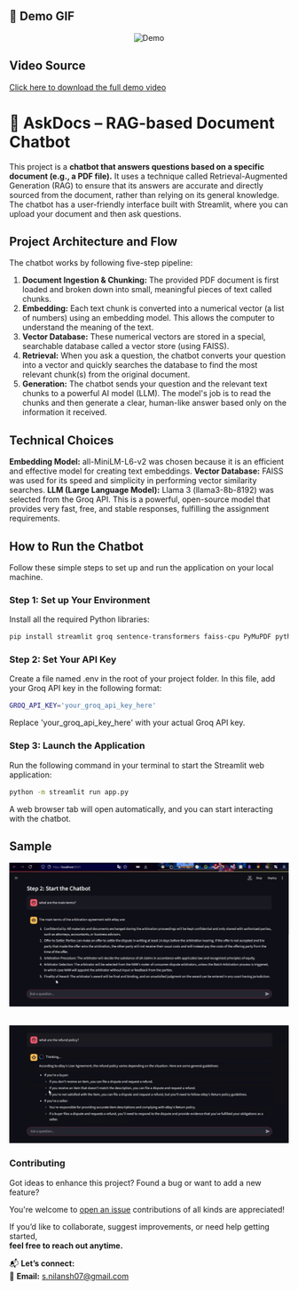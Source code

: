 ## 🎥 Demo GIF</h2>

<p align="center">
  <img src="https://raw.githubusercontent.com/Nilansh7/AskDocs/main/demo.gif" alt="Demo" />
</p>


## Video Source

[Click here to download the full demo video](https://raw.githubusercontent.com/Nilansh7/AskDocs/main/demo.mp4)

# 🤖 AskDocs – RAG-based Document Chatbot

This project is a **chatbot that answers questions based on a specific document (e.g., a PDF file).** It uses a technique called Retrieval-Augmented Generation (RAG) to ensure that its answers are accurate and directly sourced from the document, rather than relying on its general knowledge.
The chatbot has a user-friendly interface built with Streamlit, where you can upload your document and then ask questions.

## Project Architecture and Flow

The chatbot works by following five-step pipeline:
1. **Document Ingestion & Chunking:** The provided PDF document is first loaded and broken down into small, meaningful pieces of text called chunks.
2. **Embedding:** Each text chunk is converted into a numerical vector (a list of numbers) using an embedding model. This allows the computer to understand the meaning of the text.
3. **Vector Database:** These numerical vectors are stored in a special, searchable database called a vector store (using FAISS).
4. **Retrieval:** When you ask a question, the chatbot converts your question into a vector and quickly searches the database to find the most relevant chunk(s) from the original document.
5. **Generation:** The chatbot sends your question and the relevant text chunks to a powerful AI model (LLM). The model's job is to read the chunks and then generate a clear, human-like answer based only on the information it received.

## Technical Choices

**Embedding Model:** all-MiniLM-L6-v2 was chosen because it is an efficient and effective model for creating text embeddings.
**Vector Database:** FAISS was used for its speed and simplicity in performing vector similarity searches.
**LLM (Large Language Model):** Llama 3 (llama3-8b-8192) was selected from the Groq API. This is a powerful, open-source model that provides very fast, free, and stable responses, fulfilling the assignment requirements.

## How to Run the Chatbot

Follow these simple steps to set up and run the application on your local machine.

### Step 1: Set up Your Environment

Install all the required Python libraries:

```bash
pip install streamlit groq sentence-transformers faiss-cpu PyMuPDF python-dotenv
```

### Step 2: Set Your API Key
Create a file named .env in the root of your project folder. In this file, add your Groq API key in the following format:

```bash
GROQ_API_KEY='your_groq_api_key_here'
```
Replace 'your_groq_api_key_here' with your actual Groq API key.

### Step 3: Launch the Application
Run the following command in your terminal to start the Streamlit web application:
```bash
python -m streamlit run app.py
```
A web browser tab will open automatically, and you can start interacting with the chatbot.


## Sample

<p align="center">
  <img 
src="https://raw.githubusercontent.com/Nilansh7/AskDocs/main/Sample_1.jpg"
 alt="Sample Screenshot 1" width="600"/><br><br>

  
<p align="center">
  <img 
src="https://raw.githubusercontent.com/Nilansh7/AskDocs/main/Sample_2.jpg"
 alt="Sample Screenshot 2" width="600"/>
</p>


### Contributing

Got ideas to enhance this project? Found a bug or want to add a new feature?

You're welcome to [open an issue](https://github.com/Nilansh7/AskDocs/issues) contributions of all kinds are appreciated!

If you’d like to collaborate, suggest improvements, or need help getting started,  
**feel free to reach out anytime.**

📬 **Let’s connect:**  
📧 **Email:** [s.nilansh07@gmail.com](mailto:s.nilansh07@gmail.com)












